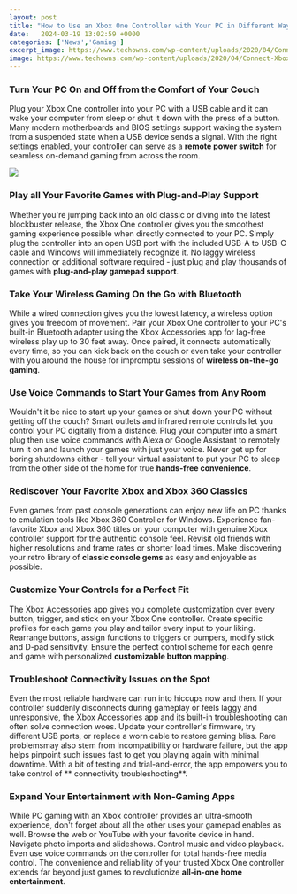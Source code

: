 ```yaml
---
layout: post
title: "How to Use an Xbox One Controller with Your PC in Different Ways"
date:   2024-03-19 13:02:59 +0000
categories: ['News','Gaming']
excerpt_image: https://www.techowns.com/wp-content/uploads/2020/04/Connect-Xbox-One-Controller-to-PC-1.jpg
image: https://www.techowns.com/wp-content/uploads/2020/04/Connect-Xbox-One-Controller-to-PC-1.jpg
---
```


### Turn Your PC On and Off from the Comfort of Your Couch
Plug your Xbox One controller into your PC with a USB cable and it can wake your computer from sleep or shut it down with the press of a button. Many modern motherboards and BIOS settings support waking the system from a suspended state when a USB device sends a signal. With the right settings enabled, your controller can serve as a **remote power switch** for seamless on-demand gaming from across the room.

![](https://www.webproeducation.org/wp-content/uploads/2020/01/how-to-connect-xbox-one-controller-to-pc.png)
### Play all Your Favorite Games with Plug-and-Play Support  
Whether you're jumping back into an old classic or diving into the latest blockbuster release, the Xbox One controller gives you the smoothest gaming experience possible when directly connected to your PC. Simply plug the controller into an open USB port with the included USB-A to USB-C cable and Windows will immediately recognize it. No laggy wireless connection or additional software required - just plug and play thousands of games with **plug-and-play gamepad support**.
### Take Your Wireless Gaming On the Go with Bluetooth
While a wired connection gives you the lowest latency, a wireless option gives you freedom of movement. Pair your Xbox One controller to your PC's built-in Bluetooth adapter using the Xbox Accessories app for lag-free wireless play up to 30 feet away. Once paired, it connects automatically every time, so you can kick back on the couch or even take your controller with you around the house for impromptu sessions of **wireless on-the-go gaming**. 
### Use Voice Commands to Start Your Games from Any Room  
Wouldn't it be nice to start up your games or shut down your PC without getting off the couch? Smart outlets and infrared remote controls let you control your PC digitally from a distance. Plug your computer into a smart plug then use voice commands with Alexa or Google Assistant to remotely turn it on and launch your games with just your voice. Never get up for boring shutdowns either - tell your virtual assistant to put your PC to sleep from the other side of the home for true **hands-free convenience**.
### Rediscover Your Favorite Xbox and Xbox 360 Classics 
Even games from past console generations can enjoy new life on PC thanks to emulation tools like Xbox 360 Controller for Windows. Experience fan-favorite Xbox and Xbox 360 titles on your computer with genuine Xbox controller support for the authentic console feel. Revisit old friends with higher resolutions and frame rates or shorter load times. Make discovering your retro library of **classic console gems** as easy and enjoyable as possible.
### Customize Your Controls for a Perfect Fit  
The Xbox Accessories app gives you complete customization over every button, trigger, and stick on your Xbox One controller. Create specific profiles for each game you play and tailor every input to your liking. Rearrange buttons, assign functions to triggers or bumpers, modify stick and D-pad sensitivity. Ensure the perfect control scheme for each genre and game with personalized **customizable button mapping**.
### Troubleshoot Connectivity Issues on the Spot
Even the most reliable hardware can run into hiccups now and then. If your controller suddenly disconnects during gameplay or feels laggy and unresponsive, the Xbox Accessories app and its built-in troubleshooting can often solve connection woes. Update your controller's firmware, try different USB ports, or replace a worn cable to restore gaming bliss. Rare problemsmay also stem from incompatibility or hardware failure, but the app helps pinpoint such issues fast to get you playing again with minimal downtime. With a bit of testing and trial-and-error, the app empowers you to take control of ** connectivity troubleshooting**.
### Expand Your Entertainment with Non-Gaming Apps  
While PC gaming with an Xbox controller provides an ultra-smooth experience, don't forget about all the other uses your gamepad enables as well. Browse the web or YouTube with your favorite device in hand. Navigate photo imports and slideshows. Control music and video playback. Even use voice commands on the controller for total hands-free media control. The convenience and reliability of your trusted Xbox One controller extends far beyond just games to revolutionize **all-in-one home entertainment**.